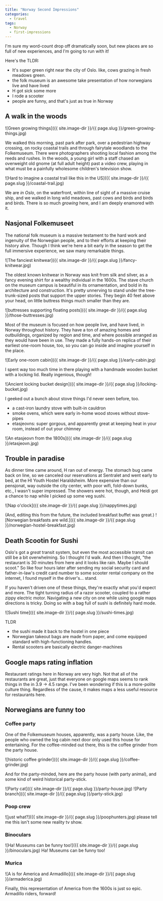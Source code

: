 ```yaml
---
title: "Norway Second Impressions"
categories:
  - travel
tags:
  - Norway
  - first-impressions
---
```


I'm sure my word-count drop off dramatically soon,
but new places are so full of new experiences, and I'm going to run with it!

Here's the TLDR:
- It's super green right near the city of Oslo. like, cows grazing in fresh meadows green.
- the folk museum is an awesome take presentation of how norwegians live and have lived
- H got sick some more
- I rode a scooter
- people are funny, and that's just as true in Norway

## A walk in the woods

![Green growing things]({{ site.image-dir }}/{{ page.slug }}/green-growing-things.jpg)

We walked this morning, past park after park, over a pedestrian highway crossing,
on rocky coastal trails and through fairytale woodlands to the Folkemuseum. 
There were photographers shooting local fashion among the reeds and rushes.
In the woods, a young girl with a staff chased an overweight old gnome
(at full adult height) past a video crew,
playing in what must be a painfully wholesome children's television show.

![Hard to imagine a coastal trail like this in the US]({{ site.image-dir }}/{{ page.slug }}/coastal-trail.jpg)

We are _in Oslo_, on the waterfront, within line of sight of a massive cruise ship,
and we walked in long wild meadows, past cows and birds and birds and birds.
There is so much _growing_ here, and I am deeply enamored with it.

## Nasjonal Folkemuseet

The national folk museum is a massive testament to the hard work and ingenuity of the Norwegian people,
and to their efforts at keeping their history alive.
Though I think we're here a bit early in the season to get the full immersive experience,
we saw many remarkable things.

![The fanciest knitwear]({{ site.image-dir }}/{{ page.slug }}/fancy-knitwear.jpg)

The oldest known knitwear in Norway was knit from silk and silver,
as a fancy evening shirt for a wealthy individual in the 1600s. 
The stave church on the museum campus is beautiful in its ornamentation,
and bold in its architecture and construction.
It's pretty unnerving to stand under the tree-trunk-sized posts
that support the upper stories.
They begin 40 feet above your head,
on little buttress things much smaller than they are.

![buttresses supporting floating posts]({{ site.image-dir }}/{{ page.slug }}/those-buttresses.jpg)

Most of the museum is focused on how people live, and have lived,
in Norway throughout history.
They have a ton of amazing homes and outbuildings,
organized by region and time, and where possible arranged as they would have been in use.
They made a fully hands-on replica of their earliest one-room house, too,
so you can go inside and imagine yourself in the place.

![Early one-room cabin]({{ site.image-dir }}/{{ page.slug }}/early-cabin.jpg)

I spent way too much time in there playing with a handmade wooden bucket
with a locking lid. Really ingenious, though!

![Ancient locking bucket design]({{ site.image-dir }}/{{ page.slug }}/locking-bucket.jpg)

I geeked out a bunch about stove things I'd never seen before, too.

  - a cast-iron laundry stove with built-in cauldron
  - smoke ovens, which were early in-home wood stoves without stove-pipes
  - etasjeovns: super gorgous, and apparently great at keeping heat in your room,
    instead of out your chimney

![An etasjeovn from the 1800s]({{ site.image-dir }}/{{ page.slug }}/etasjeovn.jpg)

## Trouble in paradise

As dinner time came around, H ran out of energy.
The stomach bug came back on line, so we canceled our reservations at Sentralet
and went early to bed, at the HI Youth Hostel Haraldsheim.
More expensive than our pensjonat, way outside the city center, with poor wifi,
fold-down bunks, etc., I wasn't super impressed. The showers were hot, though,
and Heidi got a chance to nap while I picked up some veg sushi.

![Nap o'clock]({{ site.image-dir }}/{{ page.slug }}/nappytimes.jpg)

(And, editing this from the future, the included breakfast buffet was great.)
![Norwegian breakfasts are wild.]({{ site.image-dir }}/{{ page.slug }}/norwegian-hostel-breakfast.jpg)

## Death Scootin for Sushi

Oslo's got a _great_ transit system, but even the most accessible transit can
still be a bit overwhelming.
So I thought I'd walk.
And then I thought, "the restaurant is 30 minutes from here and it looks like rain.
Maybe I should scoot."
So like four hours later after sending my social security card
and father-in-law's credit card number to some scooter rental company on the internet,
I found myself in the driver's... stand.

If you haven't driven one of these things,
they're exactly what you'd expect and more.
The tight turning radius of a razor scooter, coupled to a rather zippy electric motor.
Navigating a new city on one while using google maps directions is tricky.
Doing so with a bag full of sushi is definitely hard mode.

![Sushi time]({{ site.image-dir }}/{{ page.slug }}/sushi-times.jpg)

TLDR
- the sushi made it back to the hostel in one piece
- Norwegian takeout bags are made from paper,
  and come equipped standard with high-functioning handles.
- Rental scooters are basically electric danger-machines

## Google maps rating inflation

Restaurant ratings here in Norway are very high.
Not that all of the restaurants are great,
just that everyone on google maps seems to rank things in the in 3.9 -> 4.5 range.
I've been wondering if this is a more-polite culture thing.
Regardless of the cause, it makes maps a less useful resource for restaurants here.

## Norwegians are funny too

### Coffee party

One of the Folkemuseum houses, apparently, was a party house.
Like, the people who owned the log cabin next door only used this house for entertaining.
For the coffee-minded out there, this is the coffee grinder from the party house.

![historic coffee grinder]({{ site.image-dir }}/{{ page.slug }}/coffee-grinder.jpg)

And for the party-minded, here are the party house (with party animal),
and some kind of weird historical party-stick.

![Party cat]({{ site.image-dir }}/{{ page.slug }}/party-house.jpg)
![Party branch]({{ site.image-dir }}/{{ page.slug }}/party-stick.jpg)

### Poop crew

![just what?]({{ site.image-dir }}/{{ page.slug }}/poophunters.jpg)
please tell me this isn't some new reality tv show.

### Binoculars

![Ha! Museums can be funny too!]({{ site.image-dir }}/{{ page.slug }}/binoculars.jpg)
Ha! Museums can be funny too!

### Murica

![A is for America and Armadillo]({{ site.image-dir }}/{{ page.slug }}/armaderica.jpg)

Finally, this representation of America from the 1600s is just so epic.
Armadillo riders, forward!